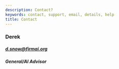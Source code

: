 ```yaml
---
description: Contact?
keywords: contact, support, email, details, help
title: Contact
---
```


### Derek
##### d.snow@firmai.org
##### General/AI Advisor

<!---
---
### Solomon

##### s.li@firmai.org
##### Decision Science Advisor
---
### Kai 
##### k.huang@firmai.org
##### Data Science Advisor

---
-->